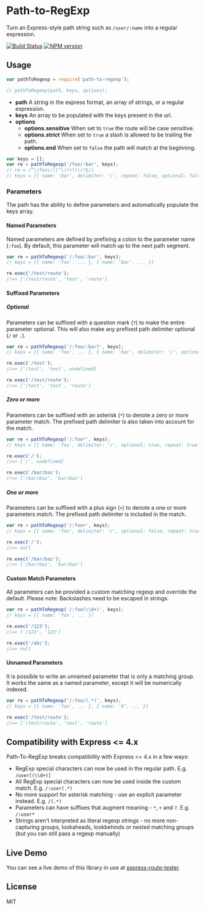 # Path-to-RegExp

Turn an Express-style path string such as `/user/:name` into a regular expression.

[![Build Status](https://img.shields.io/travis/component/path-to-regexp/master.svg)](https://travis-ci.org/component/path-to-regexp)
[![NPM version](https://img.shields.io/npm/v/path-to-regexp.svg)](https://www.npmjs.org/package/path-to-regexp)

## Usage

```javascript
var pathToRegexp = require('path-to-regexp');

// pathToRegexp(path, keys, options);
```

- **path** A string in the express format, an array of strings, or a regular expression.
- **keys** An array to be populated with the keys present in the url.
- **options**
  - **options.sensitive** When set to `true` the route will be case sensitive.
  - **options.strict** When set to `true` a slash is allowed to be trailing the path.
  - **options.end** When set to `false` the path will match at the beginning.

```javascript
var keys = [];
var re = pathToRegexp('/foo/:bar', keys);
// re = /^\/foo\/([^\/]+?)\/?$/i
// keys = [{ name: 'bar', delimiter: '/', repeat: false, optional: false }]
```

### Parameters

The path has the ability to define parameters and automatically populate the keys array.

#### Named Parameters

Named parameters are defined by prefixing a colon to the parameter name (`:foo`). By default, this parameter will match up to the next path segment.

```js
var re = pathToRegexp('/:foo/:bar', keys);
// keys = [{ name: 'foo', ... }, { name: 'bar', ... }]

re.exec('/test/route');
//=> ['/test/route', 'test', 'route']
```

#### Suffixed Parameters

##### Optional

Parameters can be suffixed with a question mark (`?`) to make the entire parameter optional. This will also make any prefixed path delimiter optional (`/` or `.`).

```js
var re = pathToRegexp('/:foo/:bar?', keys);
// keys = [{ name: 'foo', ... }, { name: 'bar', delimiter: '/', optional: true, repeat: false }]

re.exec('/test');
//=> ['/test', 'test', undefined]

re.exec('/test/route');
//=> ['/test', 'test', 'route']
```

##### Zero or more

Parameters can be suffixed with an asterisk (`*`) to denote a zero or more parameter match. The prefixed path delimiter is also taken into account for the match.

```js
var re = pathToRegexp('/:foo*', keys);
// keys = [{ name: 'foo', delimiter: '/', optional: true, repeat: true }]

re.exec('/');
//=> ['/', undefined]

re.exec('/bar/baz');
//=> ['/bar/baz', 'bar/baz']
```

##### One or more

Parameters can be suffixed with a plus sign (`+`) to denote a one or more parameters match. The prefixed path delimiter is included in the match.

```js
var re = pathToRegexp('/:foo+', keys);
// keys = [{ name: 'foo', delimiter: '/', optional: false, repeat: true }]

re.exec('/');
//=> null

re.exec('/bar/baz');
//=> ['/bar/baz', 'bar/baz']
```

#### Custom Match Parameters

All parameters can be provided a custom matching regexp and override the default. Please note: Backslashes need to be escaped in strings.

```js
var re = pathToRegexp('/:foo(\\d+)', keys);
// keys = [{ name: 'foo', ... }]

re.exec('/123');
//=> ['/123', '123']

re.exec('/abc');
//=> null
```

#### Unnamed Parameters

It is possible to write an unnamed parameter that is only a matching group. It works the same as a named parameter, except it will be numerically indexed.

```js
var re = pathToRegexp('/:foo/(.*)', keys);
// keys = [{ name: 'foo', ... }, { name: '0', ... }]

re.exec('/test/route');
//=> ['/test/route', 'test', 'route']
```

## Compatibility with Express <= 4.x

Path-To-RegExp breaks compatibility with Express <= 4.x in a few ways:

* RegExp special characters can now be used in the regular path. E.g. `/user[(\\d+)]`
* All RegExp special characters can now be used inside the custom match. E.g. `/:user(.*)`
* No more support for asterisk matching - use an explicit parameter instead. E.g. `/(.*)`
* Parameters can have suffixes that augment meaning - `*`, `+` and `?`. E.g. `/:user*`
* Strings aren't interpreted as literal regexp strings - no more non-capturing groups, lookaheads, lookbehinds or nested matching groups (but you can still pass a regexp manually)

## Live Demo

You can see a live demo of this library in use at [express-route-tester](http://forbeslindesay.github.com/express-route-tester/).

## License

MIT
